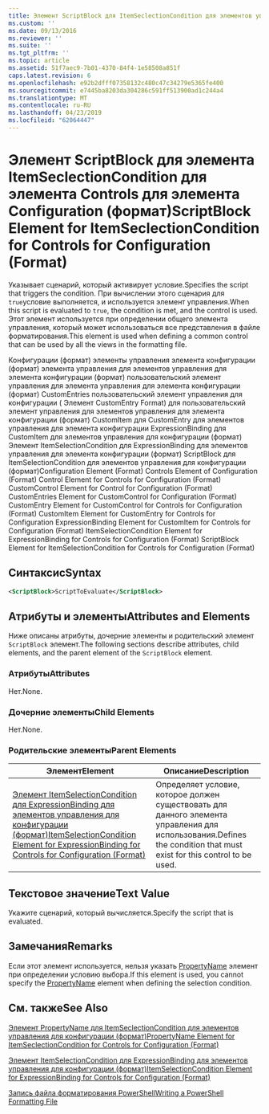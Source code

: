 ```yaml
---
title: Элемент ScriptBlock для ItemSeclectionCondition для элементов управления для конфигурации (формат) | Документация Майкрософт
ms.custom: ''
ms.date: 09/13/2016
ms.reviewer: ''
ms.suite: ''
ms.tgt_pltfrm: ''
ms.topic: article
ms.assetid: 51f7aec9-7b01-4370-84f4-1e58508a851f
caps.latest.revision: 6
ms.openlocfilehash: e92b2dfff07358132c480c47c34279e5365fe400
ms.sourcegitcommit: e7445ba8203da304286c591ff513900ad1c244a4
ms.translationtype: MT
ms.contentlocale: ru-RU
ms.lasthandoff: 04/23/2019
ms.locfileid: "62064447"
---
```

# <a name="scriptblock-element-for-itemseclectioncondition-for-controls-for-configuration-format"></a><span data-ttu-id="adfb3-102">Элемент ScriptBlock для элемента ItemSeclectionCondition для элемента Controls для элемента Configuration (формат)</span><span class="sxs-lookup"><span data-stu-id="adfb3-102">ScriptBlock Element for ItemSeclectionCondition for Controls for Configuration (Format)</span></span>

<span data-ttu-id="adfb3-103">Указывает сценарий, который активирует условие.</span><span class="sxs-lookup"><span data-stu-id="adfb3-103">Specifies the script that triggers the condition.</span></span> <span data-ttu-id="adfb3-104">При вычислении этого сценария для `true`условие выполняется, и используется элемент управления.</span><span class="sxs-lookup"><span data-stu-id="adfb3-104">When this script is evaluated to `true`, the condition is met, and the control is used.</span></span> <span data-ttu-id="adfb3-105">Этот элемент используется при определении общего элемента управления, который может использоваться все представления в файле форматирования.</span><span class="sxs-lookup"><span data-stu-id="adfb3-105">This element is used when defining a common control that can be used by all the views in the formatting file.</span></span>

<span data-ttu-id="adfb3-106">Конфигурации (формат) элементы управления элемента конфигурации (формат) элемента управления для элементов управления для элемента конфигурации (формат) пользовательский элемент управления для элемента управления для элемента конфигурации (формат) CustomEntries пользовательский элемент управления для конфигурации ( Элемент CustomEntry Format) для пользовательский элемент управления для элементов управления для элемента конфигурации (формат) CustomItem для CustomEntry для элементов управления для элемента конфигурации ExpressionBinding для CustomItem для элементов управления для конфигурации (формат) Элемент ItemSelectionCondition для ExpressionBinding для элементов управления для элемента конфигурации (формат) ScriptBlock для ItemSelectionCondition для элементов управления для конфигурации (формат)</span><span class="sxs-lookup"><span data-stu-id="adfb3-106">Configuration Element (Format) Controls Element of Configuration (Format) Control Element for Controls for Configuration (Format) CustomControl Element for Control for Configuration (Format) CustomEntries Element for CustomControl for Configuration (Format) CustomEntry Element for CustomControl for Controls for Configuration (Format) CustomItem Element for CustomEntry for Controls for Configuration ExpressionBinding Element for CustomItem for Controls for Configuration (Format) ItemSelectionCondition Element for ExpressionBinding for Controls for Configuration (Format) ScriptBlock Element for ItemSelectionCondition for Controls for Configuration (Format)</span></span>

## <a name="syntax"></a><span data-ttu-id="adfb3-107">Синтаксис</span><span class="sxs-lookup"><span data-stu-id="adfb3-107">Syntax</span></span>

```xml
<ScriptBlock>ScriptToEvaluate</ScriptBlock>
```

## <a name="attributes-and-elements"></a><span data-ttu-id="adfb3-108">Атрибуты и элементы</span><span class="sxs-lookup"><span data-stu-id="adfb3-108">Attributes and Elements</span></span>

<span data-ttu-id="adfb3-109">Ниже описаны атрибуты, дочерние элементы и родительский элемент `ScriptBlock` элемент.</span><span class="sxs-lookup"><span data-stu-id="adfb3-109">The following sections describe attributes, child elements, and the parent element of the `ScriptBlock` element.</span></span>

### <a name="attributes"></a><span data-ttu-id="adfb3-110">Атрибуты</span><span class="sxs-lookup"><span data-stu-id="adfb3-110">Attributes</span></span>

<span data-ttu-id="adfb3-111">Нет.</span><span class="sxs-lookup"><span data-stu-id="adfb3-111">None.</span></span>

### <a name="child-elements"></a><span data-ttu-id="adfb3-112">Дочерние элементы</span><span class="sxs-lookup"><span data-stu-id="adfb3-112">Child Elements</span></span>

<span data-ttu-id="adfb3-113">Нет.</span><span class="sxs-lookup"><span data-stu-id="adfb3-113">None.</span></span>

### <a name="parent-elements"></a><span data-ttu-id="adfb3-114">Родительские элементы</span><span class="sxs-lookup"><span data-stu-id="adfb3-114">Parent Elements</span></span>

|<span data-ttu-id="adfb3-115">Элемент</span><span class="sxs-lookup"><span data-stu-id="adfb3-115">Element</span></span>|<span data-ttu-id="adfb3-116">Описание</span><span class="sxs-lookup"><span data-stu-id="adfb3-116">Description</span></span>|
|-------------|-----------------|
|[<span data-ttu-id="adfb3-117">Элемент ItemSelectionCondition для ExpressionBinding для элементов управления для конфигурации (формат)</span><span class="sxs-lookup"><span data-stu-id="adfb3-117">ItemSelectionCondition Element for ExpressionBinding for Controls for Configuration (Format)</span></span>](./itemselectioncondition-element-for-expressionbinding-for-controls-for-configuration-format.md)|<span data-ttu-id="adfb3-118">Определяет условие, которое должен существовать для данного элемента управления для использования.</span><span class="sxs-lookup"><span data-stu-id="adfb3-118">Defines the condition that must exist for this control to be used.</span></span>|

## <a name="text-value"></a><span data-ttu-id="adfb3-119">Текстовое значение</span><span class="sxs-lookup"><span data-stu-id="adfb3-119">Text Value</span></span>

<span data-ttu-id="adfb3-120">Укажите сценарий, который вычисляется.</span><span class="sxs-lookup"><span data-stu-id="adfb3-120">Specify the script that is evaluated.</span></span>

## <a name="remarks"></a><span data-ttu-id="adfb3-121">Замечания</span><span class="sxs-lookup"><span data-stu-id="adfb3-121">Remarks</span></span>

<span data-ttu-id="adfb3-122">Если этот элемент используется, нельзя указать [PropertyName](./propertyname-element-for-itemseclectioncondition-for-controls-for-configuration-format.md) элемент при определении условию выбора.</span><span class="sxs-lookup"><span data-stu-id="adfb3-122">If this element is used, you cannot specify the [PropertyName](./propertyname-element-for-itemseclectioncondition-for-controls-for-configuration-format.md) element when defining the selection condition.</span></span>

## <a name="see-also"></a><span data-ttu-id="adfb3-123">См. также</span><span class="sxs-lookup"><span data-stu-id="adfb3-123">See Also</span></span>

[<span data-ttu-id="adfb3-124">Элемент PropertyName для ItemSeclectionCondition для элементов управления для конфигурации (формат)</span><span class="sxs-lookup"><span data-stu-id="adfb3-124">PropertyName Element for ItemSeclectionCondition for Controls for Configuration (Format)</span></span>](./propertyname-element-for-itemseclectioncondition-for-controls-for-configuration-format.md)

[<span data-ttu-id="adfb3-125">Элемент ItemSelectionCondition для ExpressionBinding для элементов управления для конфигурации (формат)</span><span class="sxs-lookup"><span data-stu-id="adfb3-125">ItemSelectionCondition Element for ExpressionBinding for Controls for Configuration (Format)</span></span>](./itemselectioncondition-element-for-expressionbinding-for-controls-for-configuration-format.md)

[<span data-ttu-id="adfb3-126">Запись файла форматирования PowerShell</span><span class="sxs-lookup"><span data-stu-id="adfb3-126">Writing a PowerShell Formatting File</span></span>](./writing-a-powershell-formatting-file.md)
